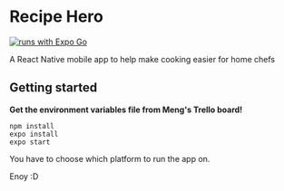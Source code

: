 # Recipe Hero
[![runs with Expo Go](https://img.shields.io/badge/Runs%20with%20Expo%20Go-000.svg?style=flat-square&logo=EXPO&labelColor=f3f3f3&logoColor=000)](https://expo.io/client)


A React Native mobile app to help make cooking easier for home chefs
## Getting started

**Get the environment variables file from Meng's Trello board!**

```
npm install
expo install
expo start
```

You have to choose which platform to run the app on.

Enoy :D